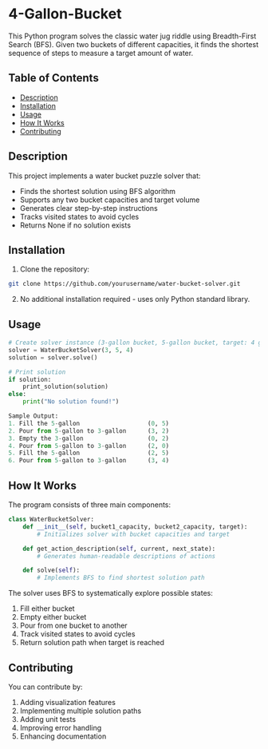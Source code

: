 # 4-Gallon-Bucket

This Python program solves the classic water jug riddle using Breadth-First Search (BFS). Given two buckets of different capacities, it finds the shortest sequence of steps to measure a target amount of water.

## Table of Contents
- [Description](#description)
- [Installation](#installation)
- [Usage](#usage)
- [How It Works](#how-it-works)
- [Contributing](#contributing)

## Description
This project implements a water bucket puzzle solver that:
- Finds the shortest solution using BFS algorithm
- Supports any two bucket capacities and target volume
- Generates clear step-by-step instructions
- Tracks visited states to avoid cycles
- Returns None if no solution exists

## Installation
1. Clone the repository:
```bash
git clone https://github.com/yourusername/water-bucket-solver.git
```

2. No additional installation required - uses only Python standard library.

## Usage
```python
# Create solver instance (3-gallon bucket, 5-gallon bucket, target: 4 gallons)
solver = WaterBucketSolver(3, 5, 4)
solution = solver.solve()

# Print solution
if solution:
    print_solution(solution)
else:
    print("No solution found!")

Sample Output:
1. Fill the 5-gallon                   (0, 5)
2. Pour from 5-gallon to 3-gallon      (3, 2)
3. Empty the 3-gallon                  (0, 2)
4. Pour from 5-gallon to 3-gallon      (2, 0)
5. Fill the 5-gallon                   (2, 5)
6. Pour from 5-gallon to 3-gallon      (3, 4)
```

## How It Works

The program consists of three main components:

```python
class WaterBucketSolver:
    def __init__(self, bucket1_capacity, bucket2_capacity, target):
        # Initializes solver with bucket capacities and target

    def get_action_description(self, current, next_state):
        # Generates human-readable descriptions of actions

    def solve(self):
        # Implements BFS to find shortest solution path
```

The solver uses BFS to systematically explore possible states:
1. Fill either bucket
2. Empty either bucket
3. Pour from one bucket to another
4. Track visited states to avoid cycles
5. Return solution path when target is reached

## Contributing
You can contribute by:
1. Adding visualization features
2. Implementing multiple solution paths
3. Adding unit tests
4. Improving error handling
5. Enhancing documentation
